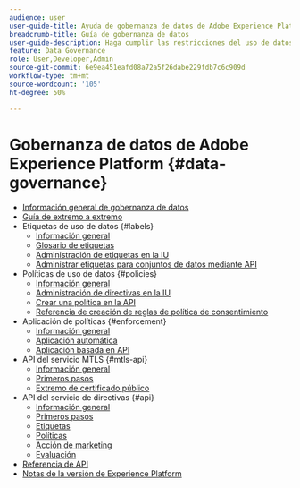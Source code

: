 ```yaml
---
audience: user
user-guide-title: Ayuda de gobernanza de datos de Adobe Experience Platform
breadcrumb-title: Guía de gobernanza de datos
user-guide-description: Haga cumplir las restricciones del uso de datos mediante el uso de etiquetas, acciones de marketing y políticas de gobernanza.
feature: Data Governance
role: User,Developer,Admin
source-git-commit: 6e9ea451eafd08a72a5f26dabe229fdb7c6c909d
workflow-type: tm+mt
source-wordcount: '105'
ht-degree: 50%

---
```



# Gobernanza de datos de Adobe Experience Platform {#data-governance}

* [Información general de gobernanza de datos](home.md)
* [Guía de extremo a extremo](./e2e.md)
* Etiquetas de uso de datos {#labels}
   * [Información general](labels/overview.md)
   * [Glosario de etiquetas](labels/reference.md)
   * [Administración de etiquetas en la IU](labels/user-guide.md)
   * [Administrar etiquetas para conjuntos de datos mediante API](labels/dataset-api.md)
* Políticas de uso de datos {#policies}
   * [Información general](policies/overview.md)
   * [Administración de directivas en la IU](policies/user-guide.md)
   * [Crear una política en la API](policies/create.md)
   * [Referencia de creación de reglas de política de consentimiento](policies/consent-policy-rule-building-reference.md)
* Aplicación de políticas {#enforcement}
   * [Información general](enforcement/overview.md)
   * [Aplicación automática](enforcement/auto-enforcement.md)
   * [Aplicación basada en API](enforcement/api-enforcement.md)
* API del servicio MTLS {#mtls-api}
   * [Información general](mtls-api/overview.md)
   * [Primeros pasos](mtls-api/getting-started.md)
   * [Extremo de certificado público](mtls-api/public-certificate-endpoint.md)
* API del servicio de directivas {#api}
   * [Información general](api/overview.md)
   * [Primeros pasos](api/getting-started.md)
   * [Etiquetas](api/labels.md)
   * [Políticas](api/policies.md)
   * [Acción de marketing](api/marketing-actions.md)
   * [Evaluación](api/evaluation.md)
* [Referencia de API](https://www.adobe.io/experience-platform-apis/references/policy-service/)
* [Notas de la versión de Experience Platform](https://experienceleague.adobe.com/es/docs/experience-platform/release-notes/latest)